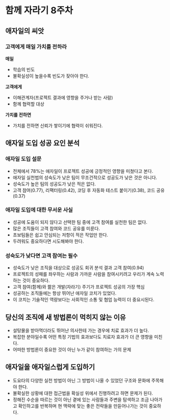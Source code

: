 # 함께 자라기 8주차

## 애자일의 씨앗

### 고객에게 매일 가치를 전하라

**매일**

- 학습의 빈도
- 불확실성이 높을수록 빈도가 잦아야 한다.

**고객에게**

- 이해관계자(프로젝트 결과에 영향을 주거나 받는 사람)
- 함께 협력할 대상

**가치를 전하면**

- 가치를 전하면 신뢰가 쌓이기에 협력이 쉬워진다.

## 애자일 도입 성공 요인 분석

### 애자일 도입 설문

- 전체에서 78%는 애자일이 프로젝트 성공에 긍정적인 영향을 미쳤다고 본다.
- 애자일 실천법의 성숙도가 낮은 팀이 무조건적으로 성공도가 낮은 것은 아니다.
- 성숙도가 높은 팀의 성공도가 낮은 적은 없다.
- 고객 참여(0.77), 리팩터링(0.42), 코딩 후 자동화 테스트 붙이기(0.38), 코드 공유(0.37)

### 애자일 도입에 대한 무서운 사실

- 성공에 도움이 되지 않다고 선택한 팀 중에 고객 참여를 실천한 팀은 없다.
- 많은 조직들이 고객 참여와 코드 공유를 미룬다.
- 초보팀들은 쉽고 안심되는 저항이 적은 작업만 한다.
- 두려워도 중요하다면 시도해봐야 한다.

### 성숙도가 낮다면 고객 참여는 필수

- 성숙도가 낮은 조직을 대상으로 성공도 회귀 분석 결과 고객 참여(0.94)
- 프로젝트의 성패를 좌우하는 사람과 가까운 사람을 참여시키려고 우리가 계속 노력하는 것이 중요하다.
- 고객 참여(함께)와 짦은 개발(자라기) 주기가 프로젝트 성공의 가장 핵심
- 성공하는 조직들에는 항상 뛰어난 애자일 코치가 있었다.
- 이 코치는 기술적인 역량보다는 사회적인 소통 및 협업 능력이 더 중요시된다.

## 당신의 조직에 새 방법론이 먹히지 않는 이유

- 설탕물을 받아먹더라도 뛰어난 의사한테 가는 경우에 치료 효과가 더 높다.
- 복잡한 분야일수록 어떤 특정 기법의 효과보다도 치료자 효과가 더 큰 영향을 미친다.
- 어떠한 방법론이 중요한 것이 아닌 누가 같이 참여하는 가의 문제

## 애자일을 애자일스럽게 도입하기

- 도요타의 다양한 실천 방법이 아닌 그 방법이 나올 수 있었던 구조와 문화에 주목해야 한다.
- 불확실한 상황에 대한 접근법을 확실성 위에서 진행하려고 하면 문제가 된다.
- 정해진 수순을 따르는 것이 아닌 곁에 있는 사람들과 주변을 탐색하고 조금 나아가고 확인하고를 반복하며 현 맥략에 맞는 좋은 전략들을 만듣어나가는 것이 중요하다.
